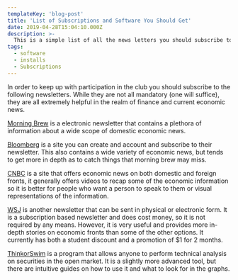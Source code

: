 ```yaml
---
templateKey: 'blog-post'
title: 'List of Subscriptions and Software You Should Get'
date: 2019-04-28T15:04:10.000Z
description: >-
  This is a simple list of all the news letters you should subscribe to, any sites you should create accounts with, and optional software to install.
tags:
  - software
  - installs
  - Subscriptions
---
```


In order to keep up with participation in the club you should subscribe to the
following newsletters. While they are not all mandatory (one will suffice), they
are all extremely helpful in the realm of finance and current economic news.

[Morning Brew](https://www.morningbrew.com/) is a electronic newsletter that
contains a plethora of information about a wide scope of domestic economic news.

[Bloomberg](https://www.bloomberg.com/) is a site you can create and account
and subscribe to their newsletter. This also contains a wide variety of economic
news, but tends to get more in depth as to catch things that morning brew may
miss.

[CNBC](https://www.cnbc.com/2019/04/19/japan-inflation-edges-higher-but-bank-of-japan-still-in-a-bind.html)
is a site that offers economic news on both domestic and foreign fronts, it generally
offers videos to recap some of the economic information so it is better for people
who want a person to speak to them or visual representations of the information.

[WSJ](https://www.wsj.com/) is another newsletter that can be sent in physical
or electronic form. It is a subscription based newsletter and does cost money,
so it is not required by any means. However, it is very useful and provides
more in-depth stories on economic fronts than some of the other options. It
currently has both a student discount and a promotion of $1 for 2 months.

[ThinkorSwim](https://www.thinkorswim.com/t/index.html#!/innovation) is a program
that allows anyone to perform technical analysis on securities in the open market.
It is a slightly more advanced tool, but there are intuitive guides on how to
use it and what to look for in the graphs.
